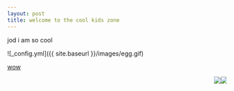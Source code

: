 ```yaml
---
layout: post
title: welcome to the cool kids zone
---
```


jod i am so cool

![_config.yml]({{ site.baseurl }}/images/egg.gif)

[wow](https://gamrtiem.github.io/Hello-World/)

<marquee behavior="scroll" direction="left" scrollamount="50"><img src="({{ site.baseurl }}/images/damce.gif)"><img src="({{ site.baseurl }}/images/damce.gif)"><img src="({{ site.baseurl }}/images/damce.gif)"><img src="({{ site.baseurl }}/images/damce.gif)"><img src="({{ site.baseurl }}/images/damce.gif)"><img src="({{ site.baseurl }}/images/damce.gif)"><img src="({{ site.baseurl }}/images/damce.gif)"><img src="({{ site.baseurl }}/images/damce.gif)"><img src="({{ site.baseurl }}/images/damce.gif)"><img src="({{ site.baseurl }}/images/damce.gif)"><img src="({{ site.baseurl }}/images/damce.gif)"><img src="({{ site.baseurl }}/images/damce.gif)"><img src="({{ site.baseurl }}/images/damce.gif)"><img src="({{ site.baseurl }}/images/damce.gif)"><img src="({{ site.baseurl }}/images/damce.gif)"><img src="({{ site.baseurl }}/images/damce.gif)"><img src="({{ site.baseurl }}/images/damce.gif)"><img src="({{ site.baseurl }}/images/damce.gif)"><img src="({{ site.baseurl }}/images/damce.gif)"><img src="({{ site.baseurl }}/images/damce.gif)"><img src="({{ site.baseurl }}/images/damce.gif)"><img src="({{ site.baseurl }}/images/damce.gif)"><img src="({{ site.baseurl }}/images/damce.gif)"><img src="({{ site.baseurl }}/images/damce.gif)"><img src="({{ site.baseurl }}/images/damce.gif)"><img src="({{ site.baseurl }}/images/damce.gif)"><img src="({{ site.baseurl }}/images/damce.gif)"><img src="({{ site.baseurl }}/images/damce.gif)"><img src="({{ site.baseurl }}/images/damce.gif)"><img src="({{ site.baseurl }}/images/damce.gif)"><img src="({{ site.baseurl }}/images/damce.gif)"><img src="({{ site.baseurl }}/images/damce.gif)"><img src="({{ site.baseurl }}/images/damce.gif)"><img src="({{ site.baseurl }}/images/damce.gif)"><img src="({{ site.baseurl }}/images/damce.gif)"><img src="({{ site.baseurl }}/images/damce.gif)"><img src="({{ site.baseurl }}/images/damce.gif)"><img src="({{ site.baseurl }}/images/damce.gif)"><img src="({{ site.baseurl }}/images/damce.gif)"><img src="({{ site.baseurl }}/images/damce.gif)"><img src="({{ site.baseurl }}/images/damce.gif)"><img src="({{ site.baseurl }}/images/damce.gif)"><img src="({{ site.baseurl }}/images/damce.gif)"><img src="({{ site.baseurl }}/images/damce.gif)"><img src="({{ site.baseurl }}/images/damce.gif)"><img src="({{ site.baseurl }}/images/damce.gif)"><img src="({{ site.baseurl }}/images/damce.gif)"><img src="({{ site.baseurl }}/images/damce.gif)"><img src="({{ site.baseurl }}/images/damce.gif)"><img src="({{ site.baseurl }}/images/damce.gif)"><img src="({{ site.baseurl }}/images/damce.gif)"><img src="({{ site.baseurl }}/images/damce.gif)"><img src="({{ site.baseurl }}/images/damce.gif)"><img src="({{ site.baseurl }}/images/damce.gif)"><img src="({{ site.baseurl }}/images/damce.gif)"><img src="({{ site.baseurl }}/images/damce.gif)"><img src="({{ site.baseurl }}/images/damce.gif)"><img src="({{ site.baseurl }}/images/damce.gif)"><img src="({{ site.baseurl }}/images/damce.gif)"><img src="({{ site.baseurl }}/images/damce.gif)"><img src="({{ site.baseurl }}/images/damce.gif)"><img src="({{ site.baseurl }}/images/damce.gif)"><img src="({{ site.baseurl }}/images/damce.gif)"></marquee>
